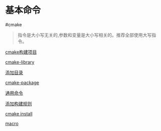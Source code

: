 #  基本命令

#cmake

> 指令是大小写无关的,参数和变量是大小写相关的。推荐全部使用大写指令。

[cmake构建项目](cmake构建项目.md)

[cmake-library](cmake_library.md)

[添加目录](cmake添加文件夹.md)

[cmake-package](cmake_package.md)

[通用命令](cmake常用命令.md)

[添加构建规则](cmake添加构建规则.md)

[cmake install](cmake_install.md)

[macro](cmake_macro_and_function.md)
